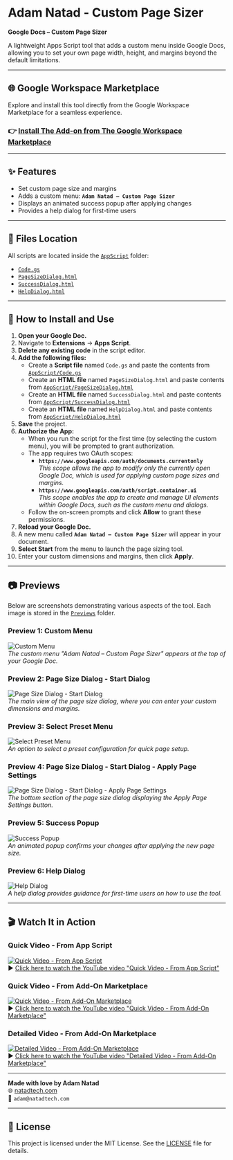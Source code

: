# Adam Natad - Custom Page Sizer

**Google Docs – Custom Page Sizer**
  
A lightweight Apps Script tool that adds a custom menu inside Google Docs, allowing you to set your own page width, height, and margins beyond the default limitations.

---

## 🌐 Google Workspace Marketplace

Explore and install this tool directly from the Google Workspace Marketplace for a seamless experience.

### 👉 [Install The Add-on from The Google Workspace Marketplace](https://natadtech.com/pagesizer)

---

## ✨ Features

- Set custom page size and margins  
- Adds a custom menu: **`Adam Natad – Custom Page Sizer`**  
- Displays an animated success popup after applying changes  
- Provides a help dialog for first-time users  

---

## 📁 Files Location

All scripts are located inside the [`AppScript`](./AppScript) folder:

- [`Code.gs`](./AppScript/Code.gs)  
- [`PageSizeDialog.html`](./AppScript/PageSizeDialog.html)  
- [`SuccessDialog.html`](./AppScript/SuccessDialog.html)  
- [`HelpDialog.html`](./AppScript/HelpDialog.html)  

---

## 🚀 How to Install and Use

1. **Open your Google Doc.**  
2. Navigate to **Extensions** → **Apps Script**.
3. **Delete any existing code** in the script editor.
4. **Add the following files:**
   - Create a **Script file** named `Code.gs` and paste the contents from [`AppScript/Code.gs`](./AppScript/Code.gs)
   - Create an **HTML file** named `PageSizeDialog.html` and paste contents from [`AppScript/PageSizeDialog.html`](./AppScript/PageSizeDialog.html)
   - Create an **HTML file** named `SuccessDialog.html` and paste contents from [`AppScript/SuccessDialog.html`](./AppScript/SuccessDialog.html)
   - Create an **HTML file** named `HelpDialog.html` and paste contents from [`AppScript/HelpDialog.html`](./AppScript/HelpDialog.html)
5. **Save** the project.
6. **Authorize the App:**
   - When you run the script for the first time (by selecting the custom menu), you will be prompted to grant authorization.
   - The app requires two OAuth scopes:
     - **`https://www.googleapis.com/auth/documents.currentonly`**  
       *This scope allows the app to modify only the currently open Google Doc, which is used for applying custom page sizes and margins.*
     - **`https://www.googleapis.com/auth/script.container.ui`**  
       *This scope enables the app to create and manage UI elements within Google Docs, such as the custom menu and dialogs.*
   - Follow the on-screen prompts and click **Allow** to grant these permissions.
7. **Reload your Google Doc.**
8. A new menu called **`Adam Natad – Custom Page Sizer`** will appear in your document.
9. **Select Start** from the menu to launch the page sizing tool.
10. Enter your custom dimensions and margins, then click **Apply**.

---

## 📷 Previews

Below are screenshots demonstrating various aspects of the tool. Each image is stored in the [`Previews`](./Previews) folder.

### Preview 1: Custom Menu  
![Custom Menu](./Previews/PageSizer-Preview1.jpg)  
*The custom menu "Adam Natad – Custom Page Sizer" appears at the top of your Google Doc.*

### Preview 2: Page Size Dialog - Start Dialog  
![Page Size Dialog - Start Dialog](./Previews/PageSizer-Preview2.jpg)  
*The main view of the page size dialog, where you can enter your custom dimensions and margins.*

### Preview 3: Select Preset Menu  
![Select Preset Menu](./Previews/PageSizer-Preview3.jpg)  
*An option to select a preset configuration for quick page setup.*

### Preview 4: Page Size Dialog - Start Dialog - Apply Page Settings  
![Page Size Dialog - Start Dialog - Apply Page Settings](./Previews/PageSizer-Preview4.jpg)  
*The bottom section of the page size dialog displaying the Apply Page Settings button.*

### Preview 5: Success Popup  
![Success Popup](./Previews/PageSizer-Preview5.jpg)  
*An animated popup confirms your changes after applying the new page size.*

### Preview 6: Help Dialog  
![Help Dialog](./Previews/PageSizer-Preview6.jpg)  
*A help dialog provides guidance for first-time users on how to use the tool.*

---

## 🎬 Watch It in Action

### Quick Video - From App Script  
[![Quick Video - From App Script](https://img.youtube.com/vi/VHZyLZIrF1w/hqdefault.jpg)](https://youtu.be/VHZyLZIrF1w)  
▶️ [Click here to watch the YouTube video "Quick Video - From App Script"](https://youtu.be/VHZyLZIrF1w)

### Quick Video - From Add-On Marketplace  
[![Quick Video - From Add-On Marketplace](https://img.youtube.com/vi/RWupNYfRYJ0/hqdefault.jpg)](https://youtu.be/RWupNYfRYJ0)  
▶️ [Click here to watch the YouTube video "Quick Video - From Add-On Marketplace"](https://youtu.be/RWupNYfRYJ0)

### Detailed Video - From Add-On Marketplace  
[![Detailed Video - From Add-On Marketplace](https://img.youtube.com/vi/2tqSTqNpfjs/hqdefault.jpg)](https://youtu.be/2tqSTqNpfjs)  
▶️ [Click here to watch the YouTube video "Detailed Video - From Add-On Marketplace"](https://youtu.be/2tqSTqNpfjs)

---

**Made with love by Adam Natad**  
🌐 [natadtech.com](https://natadtech.com)  
📧 `adam@natadtech.com`

---

## 📄 License

This project is licensed under the MIT License. See the [LICENSE](./LICENSE) file for details.
